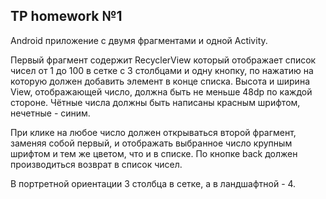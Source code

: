 ## TP homework №1

Android приложение с двумя фрагментами и одной Activity. 

Первый фрагмент содержит RecyclerView который отображает список чисел от 1 до 100 в сетке с 3 столбцами и одну кнопку, по нажатию на которую должен добавить элемент в конце списка. Высота и ширина View, отображающей число, должна быть не меньше 48dp по каждой стороне. 
Чётные числа должны быть написаны красным шрифтом, нечетные - синим. 

При клике на любое число должен открываться второй фрагмент, заменяя собой первый, и отображать выбранное число крупным шрифтом и тем же цветом, что и в списке. По кнопке back должен производиться возврат в список чисел.

В портретной ориентации 3 столбца в сетке, а в ландшафтной - 4.

